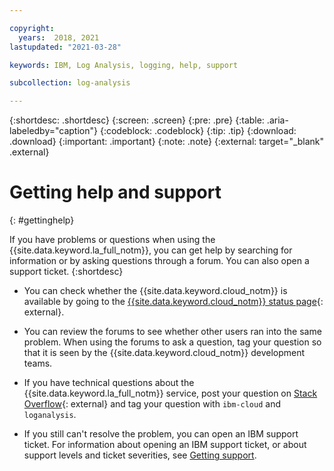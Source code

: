 ```yaml
---

copyright:
  years:  2018, 2021
lastupdated: "2021-03-28"

keywords: IBM, Log Analysis, logging, help, support

subcollection: log-analysis

---
```


{:shortdesc: .shortdesc}
{:screen: .screen}
{:pre: .pre}
{:table: .aria-labeledby="caption"}
{:codeblock: .codeblock}
{:tip: .tip}
{:download: .download}
{:important: .important}
{:note: .note}
{:external: target="_blank" .external}


# Getting help and support
{: #gettinghelp}

If you have problems or questions when using the {{site.data.keyword.la_full_notm}}, you can get help by searching for information or by asking questions through a forum. You can also open a support ticket.
{:shortdesc}

* You can check whether the {{site.data.keyword.cloud_notm}} is available by going to the [{{site.data.keyword.cloud_notm}} status page](https://cloud.ibm.com/status?selected=status){: external}.

* You can review the forums to see whether other users ran into the same problem. When using the forums to ask a question, tag your question so that it is seen by the {{site.data.keyword.cloud_notm}} development teams.

* If you have technical questions about the {{site.data.keyword.la_full_notm}} service, post your question on [Stack Overflow](https://stackoverflow.com/search?q=log-analysis+ibm-cloud){: external} and tag your question with `ibm-cloud` and `loganalysis`.  

* If you still can't resolve the problem, you can open an IBM support ticket. For information about opening an IBM support ticket, or about support levels and ticket severities, see [Getting support](/docs/get-support).
